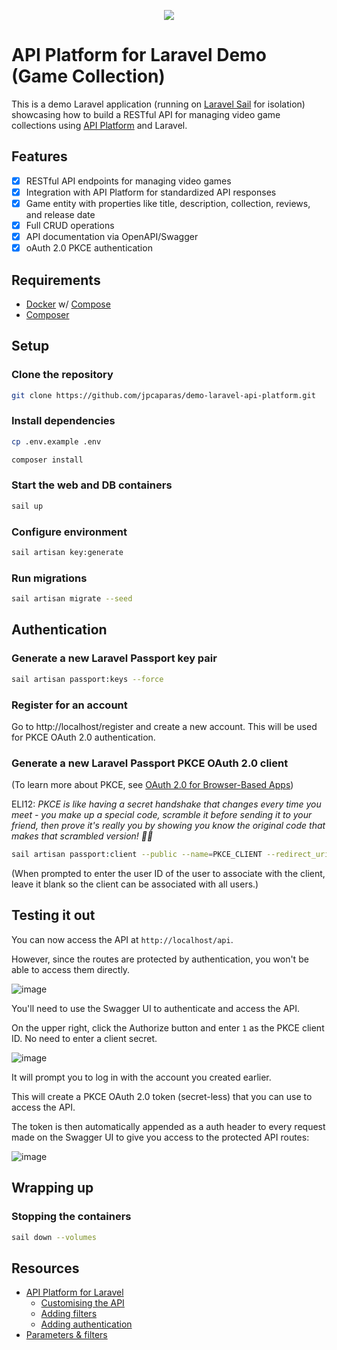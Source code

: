 <p align="center"><img src="https://github.com/user-attachments/assets/3a755e21-d888-43de-aa6f-5e01fd680858" /></p>

# API Platform for Laravel Demo (Game Collection)

This is a demo Laravel application (running on [Laravel Sail](https://laravel.com/docs/11.x/sail) for isolation) showcasing how to build a RESTful API for managing video game collections using [API Platform](https://api-platform.com/docs/laravel/) and Laravel.

## Features

- [x] RESTful API endpoints for managing video games
- [x] Integration with API Platform for standardized API responses
- [x] Game entity with properties like title, description, collection, reviews, and release date
- [x] Full CRUD operations
- [x] API documentation via OpenAPI/Swagger
- [x] oAuth 2.0 PKCE authentication

## Requirements

- [Docker](https://docs.docker.com/) w/ [Compose](https://docs.docker.com/compose/)
- [Composer](https://getcomposer.org/)

## Setup

### Clone the repository
```bash
git clone https://github.com/jpcaparas/demo-laravel-api-platform.git
```

### Install dependencies
```bash
cp .env.example .env
```

```bash
composer install
```

### Start the web and DB containers
```bash
sail up
```

### Configure environment
```bash
sail artisan key:generate
```

### Run migrations
```bash
sail artisan migrate --seed
```

## Authentication

### Generate a new Laravel Passport key pair
```bash
sail artisan passport:keys --force
```

### Register for an account

Go to http://localhost/register and create a new account. This will be used for PKCE OAuth 2.0 authentication.

### Generate a new Laravel Passport PKCE OAuth 2.0 client

(To learn more about PKCE, see [OAuth 2.0 for Browser-Based Apps](https://laravel.com/docs/11.x/passport#code-grant-pkce))

ELI12: _PKCE is like having a secret handshake that changes every time you meet - you make up a special code, scramble it before sending it to your friend, then prove it's really you by showing you know the original code that makes that scrambled version! 🤝✨_

```bash
sail artisan passport:client --public --name=PKCE_CLIENT --redirect_uri=http://localhost/vendor/api-platform/swagger-ui/oauth2-redirect.html
```

(When prompted to enter the user ID of the user to associate with the client, leave it blank so the client can be associated with all users.)

## Testing it out

You can now access the API at `http://localhost/api`.

However, since the routes are protected by authentication, you won't be able to access them directly. 

![image](https://github.com/user-attachments/assets/b55c9548-b37a-4e82-afed-a2784b79d213)

You'll need to use the Swagger UI to authenticate and access the API.

On the upper right, click the Authorize button and enter `1` as the PKCE client ID. No need to enter a client secret.

![image](https://github.com/user-attachments/assets/1581f496-565c-4866-bce0-e0ceca33d5cb)

It will prompt you to log in with the account you created earlier.  

This will create a PKCE OAuth 2.0 token (secret-less) that you can use to access the API.

The token is then automatically appended as a auth header to every request made on the Swagger UI to give you access to the protected API routes:

![image](https://github.com/user-attachments/assets/5fed136d-7d25-4369-a14c-0d2d2b861afa)

## Wrapping up

### Stopping the containers
```bash
sail down --volumes
```

## Resources

- [API Platform for Laravel](https://api-platform.com/docs/laravel/)
  - [Customising the API](https://api-platform.com/docs/laravel/#customizing-the-api)
  - [Adding filters](https://api-platform.com/docs/laravel/#adding-filters)
  - [Adding authentication](https://api-platform.com/docs/laravel/#authentication)
- [Parameters & filters](https://api-platform.com/docs/laravel/filters/)
